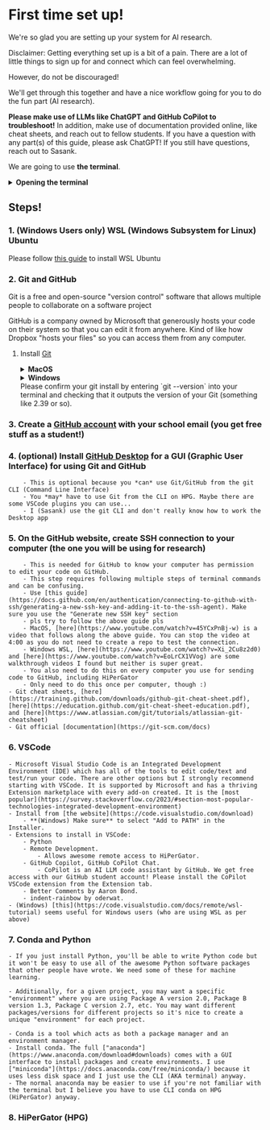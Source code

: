 # First time set up!

We're so glad you are setting up your system for AI research.

Disclaimer: Getting everything set up is a bit of a pain. There are a lot of little things to sign up for and connect which can feel overwhelming.

However, do not be discouraged!

We'll get through this together and have a nice workflow going for you to do the fun part (AI research).

**Please make use of LLMs like ChatGPT and GitHub CoPilot to troubleshoot!**
In addition, make use of documentation provided online, like cheat sheets, and reach out to fellow students.
If you have a question with any part(s) of this guide, please ask ChatGPT! If you still have questions, reach out to Sasank.

We are going to use **the terminal**.
<details> <summary> <b>Opening the terminal</b> </summary>
The terminal is a fully text-based interface with your computer.
    
To open it up:

- MacOS - Hit `CMD+<Spc>` (Command key + Space bar) to open up the finder. Type "terminal" and hit enter to open it up.
- Windows - Hit Windows key to open up the finder. Search for PowerShell and open it with administrator privileges
- Windows pt. 2 - after you install WSL (See below), please use your WSL Linux terminal instead. Please reach out to ChatGPT or Sasank for clarification.
- Linux - For Ubuntu, it's `CMD+Alt+t`.
</details>

## Steps!

### 1. (Windows Users only) WSL (Windows Subsystem for Linux) Ubuntu
Please follow [this guide](https://canonical-ubuntu-wsl.readthedocs-hosted.com/en/latest/guides/install-ubuntu-wsl2/) to install WSL Ubuntu

### 2. Git and GitHub
Git is a free and open-source "version control" software that allows multiple people to collaborate on a software project

GitHub is a company owned by Microsoft that generously hosts your code on their system so that you can edit it from anywhere. Kind of like how Dropbox "hosts your files" so you can access them from any computer.

1. Install [Git](https://git-scm.com/downloads)
    <details> <summary> <b>MacOS</b> </summary>
    If you do not have homebrew installed (more likely):
        submit `xcode-select --install` in the terminal.
        Here's a [video tutorial](https://www.youtube.com/watch?v=Mf3l8z6oxQ0)

    If you have homewbrew installed:
        Check by submitting `brew` in the terminal.
        If it prints out the version of homebrew, you have it.
        If it vomits an error about "command not found", you do not have homebrew
        
        If homebrew installed, submit `brew install git` and hit enter when it asks for permission to do stuff.
        Here's a [video tutorial](https://www.youtube.com/watch?v=B4qsvQ5IqWk). You don't have to do the email bit at the end of this video.
    </details>

    <details> <summary> <b>Windows</b> </summary>
    I will assume you are using WSL (Windows Subsystem for Linux) with Ubuntu.
    In this case, you already have Git installed on your WSL terminal. Since you now interact with your computer using Linux commands, you can use `sudo apt install git` to update your git if you wish.
    </details>
    Please confirm your git install by entering `git --version` into your terminal and checking that it outputs the version of your Git (something like 2.39 or so).
### 3. Create a [GitHub account](https://github.com/) **with your school email** (you get free stuff as a student!)
### 4. (optional) Install [GitHub Desktop](https://desktop.github.com/) for a GUI (Graphic User Interface) for using Git and GitHub
        - This is optional because you *can* use Git/GitHub from the git CLI (Command Line Interface)
        - You *may* have to use Git from the CLI on HPG. Maybe there are some VSCode plugins you can use...
        - I (Sasank) use the git CLI and don't really know how to work the Desktop app
### 5. On the GitHub website, create SSH connection to your computer (the one you will be using for research)
        - This is needed for GitHub to know your computer has permission to edit your code on GitHub.
        - This step requires following multiple steps of terminal commands and can be confusing.
        - Use [this guide](https://docs.github.com/en/authentication/connecting-to-github-with-ssh/generating-a-new-ssh-key-and-adding-it-to-the-ssh-agent). Make sure you use the "Generate new SSH key" section
        - pls try to follow the above guide pls
        - MacOS, [here](https://www.youtube.com/watch?v=45YCxPnBj-w) is a video that follows along the above guide. You can stop the video at 4:00 as you do not need to create a repo to test the connection.
        - Windows WSL, [here](https://www.youtube.com/watch?v=Xi_2Cu8z2d0) and [here](https://www.youtube.com/watch?v=EoLrCX1VVog) are some walkthrough videos I found but neither is super great.
        - You also need to do this on every computer you use for sending code to GitHub, including HiPerGator
        - Only need to do this once per computer, though :)
    - Git cheat sheets, [here](https://training.github.com/downloads/github-git-cheat-sheet.pdf), [here](https://education.github.com/git-cheat-sheet-education.pdf), and [here](https://www.atlassian.com/git/tutorials/atlassian-git-cheatsheet)
    - Git official [documentation](https://git-scm.com/docs)

### 6. VSCode
    - Microsoft Visual Studio Code is an Integrated Development Environment (IDE) which has all of the tools to edit code/text and test/run your code. There are other options but I strongly recommend starting with VSCode. It is supported by Microsoft and has a thriving Extension marketplace with every add-on created. It is the [most popular](https://survey.stackoverflow.co/2023/#section-most-popular-technologies-integrated-development-environment)
    - Install from [the website](https://code.visualstudio.com/download)
        - **(Windows) Make sure** to select "Add to PATH" in the Installer.
    - Extensions to install in VSCode:
        - Python
        - Remote Development.
            - Allows awesome remote access to HiPerGator.
        - GitHub Copilot, GitHub CoPilot Chat.
            - CoPilot is an AI LLM code assistant by GitHub. We get free access with our GitHub student account! Please install the CoPilot VSCode extension from the Extension tab.
        - Better Comments by Aaron Bond.
        - indent-rainbow by oderwat.
    - (Windows) [this](https://code.visualstudio.com/docs/remote/wsl-tutorial) seems useful for Windows users (who are using WSL as per above)

### 7. Conda and Python
    - If you just install Python, you'll be able to write Python code but it won't be easy to use all of the awesome Python software packages that other people have wrote. We need some of these for machine learning.

    - Additionally, for a given project, you may want a specific "environment" where you are using Package A version 2.0, Package B version 1.3, Package C version 2.7, etc. You may want different packages/versions for different projects so it's nice to create a unique "environment" for each project.

    - Conda is a tool which acts as both a package manager and an environment manager.
    - Install conda. The full ["anaconda"](https://www.anaconda.com/download#downloads) comes with a GUI interface to install packages and create environments. I use ["miniconda"](https://docs.anaconda.com/free/miniconda/) because it uses less disk space and I just use the CLI (AKA terminal) anyway.
    - The normal anaconda may be easier to use if you're not familiar with the terminal but I believe you have to use CLI conda on HPG (HiPerGator) anyway.


### 8. HiPerGator (HPG)
